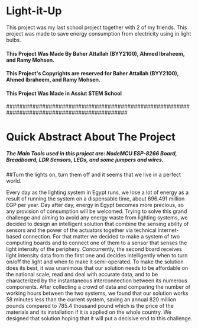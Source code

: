 # Light-it-Up
This project was my last school project together with 2 of my friends. This project was made to save energy consumption from electricity using in light bulbs.

#### This Project Was Made By Baher Attallah (BYY2100), Ahmed Ibraheem, and Ramy Mohsen.
#### This Project's Copyrights are reserved for Baher Attallah (BYY2100), Ahmed Ibraheem, and Ramy Mohsen.
#### This Project Was Made in Assiut STEM School

#############################################################################################
# Quick Abstract About The Project
##### The Main Tools used in this project are: NodeMCU ESP-8266 Board, Breadboard, LDR Sensors, LEDs, and some jumpers and wires.
##Turn the lights on, turn them off and it seems that we live in a perfect world.  

Every day as the lighting system in Egypt runs, we lose a lot of energy as a result of running the system on a dispensable time, about 696.491 million EGP per year. Day after day, energy in Egypt becomes more precious, so any provision of consumption will be welcomed. Trying to solve this grand challenge and aiming to avoid any energy waste from lighting systems, we decided to design an intelligent solution that combine the sensing ability of sensors and the power of the actuators together via technical internet-based connection. For that matter we decided to make a system of two computing boards and to connect one of them to a sensor that senses the light intensity of the periphery. Concurrently, the second board receives light intensity data from the first one and decides intelligently when to turn on/off the light and when to make it semi-operated. To make the solution does its best, it was unanimous that our solution needs to be affordable on the national scale, read and deal with accurate data, and to be characterized by the instantaneous interconnection between its numerous components. After collecting a crowd of data and comparing the number of working hours between the two systems, we found that our solution works 58 minutes less than the current system, saving an annual 820 million pounds compared to 785.4 thousand pound which is the price of the materials and its installation if it is applied on the whole country. We designed that solution hoping that it will put a decisive end to this challenge.
